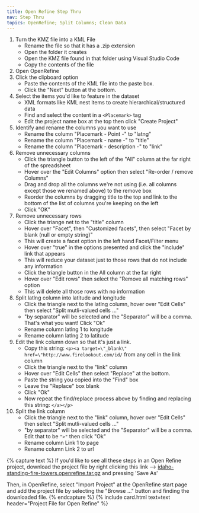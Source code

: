 ```yaml
---
title: Open Refine Step Thru
nav: Step Thru
topics: OpenRefine; Split Columns; Clean Data
---
```


1. Turn the KMZ file into a KML File
    - Rename the file so that it has a .zip extension
    - Open the folder it creates
    - Open the KMZ file found in that folder using Visual Studio Code
    - Copy the contents of the file
2. Open OpenRefine 
3. Click the clipboard option
    - Paste the contents of the KML file into the paste box. 
    - Click the "Next" button at the bottom.
4. Select the items you'd like to feature in the dataset
    - XML formats like KML nest items to create hierarchical/structured data
    - Find and select the content in a `<Placemark>` tag
    - Edit the project name box at the top then click "Create Project"
5. Identify and rename the columns you want to use
    - Rename the column "Placemark - Point -" to "latng"
    - Rename the column "Placemark - name -" to "title"
    - Rename the column "Placemark - description -" to "link"
6. Remove unnecessary columns
    - Click the triangle button to the left of the "All" column at the far right of the spreadsheet
    - Hover over the "Edit Columns" option then select "Re-order / remove Columns"  
    - Drag and drop all the columns we're not using (i.e. all columns except those we renamed above) to the remove box 
    - Reorder the columns by dragging title to the top and link to the bottom of the list of columns you're keeping on the left
    - Click "OK"
7. Remove unnecessary rows
    - Click the triange net to the "title" column
    - Hover over "Facet", then "Customized facets", then select "Facet by blank (null or empty string)"
    - This will create a facet option in the left hand Facet/Filter menu
    - Hover over "true" in the options presented and click the "include" link that appears
    - This will reduce your dataset just to those rows that do not include any information 
    - Click the triangle button in the All column at the far right
    - Hover over "Edit rows" then select the "Remove all matching rows" option
    - This will delete all those rows with no information
8. Split latlng column into latitude and longitude
    - Click the triangle next to the latlng column, hover over "Edit Cells" then select "Split mutli-valued cells ..."
    - "by separator" will be selected and the "Separator" will be a comma. That's what you want! Click "Ok"
    - Rename column latlng 1 to longitude
    - Rename column latlng 2 to latitude
9. Edit the link column down so that it's just a link.
    - Copy this string: `<p><a target=\"_blank\" href=\"http://www.firelookout.com/id/` from any cell in the link column
    - Click the triangle next to the "link" column
    - Hover over "Edit Cells" then select "Replace" at the bottom.
    - Paste the string you copied into the "Find" box
    - Leave the "Replace" box blank
    - Click "Ok"
    - Now repeat the find/replace process above by finding and replacing this string: `</a></p>`
10. Split the link column
    - Click the triangle next to the "link" column, hover over "Edit Cells" then select "Split mutli-valued cells ..."
    - "by separator" will be selected and the "Separator" will be a comma. Edit that to be `">"` then click "Ok"
    - Rename column Link 1 to page
    - Rename column Link 2 to url


{% capture text %}
If you'd like to see all these steps in an Open Refine project, download the project file by right clicking this link --> [idaho-standing-fire-towers.openrefine.tar.gz](/idaho-standing-fire-towers.openrefine.tar.gz) and pressing 'Save As'

Then, in OpenRefine, select "Import Project" at the OpenRefine start page and add the project file by selecting the "Browse ..." button and finding the downloaded file. 
{% endcapture %}
{% include card.html text=text header="Project File for Open Refine" %}







